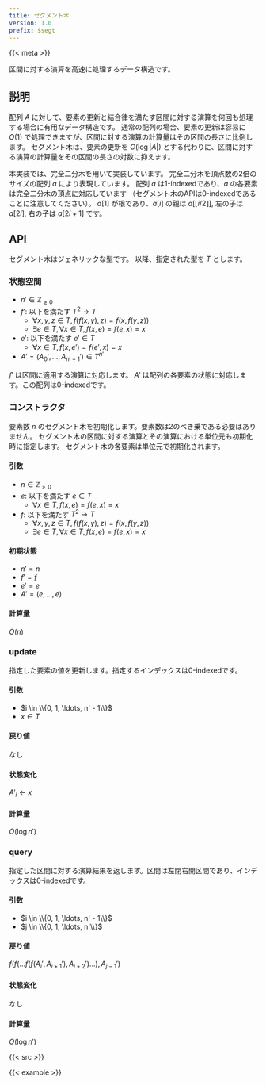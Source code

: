 ```yaml
---
title: セグメント木
version: 1.0
prefix: $segt
---
```


{{< meta >}}

区間に対する演算を高速に処理するデータ構造です。

## 説明
配列 $A$ に対して、要素の更新と結合律を満たす区間に対する演算を何回も処理する場合に有用なデータ構造です。
通常の配列の場合、要素の更新は容易に $O(1)$ で処理できますが、区間に対する演算の計算量はその区間の長さに比例します。
セグメント木は、要素の更新を $O(\log |A|)$ とする代わりに、区間に対する演算の計算量をその区間の長さの対数に抑えます。

本実装では、完全二分木を用いて実装しています。
完全二分木を頂点数の2倍のサイズの配列 $a$ により表現しています。
配列 $a$ は1-indexedであり、$a$ の各要素は完全二分木の頂点に対応しています
（セグメント木のAPIは0-indexedであることに注意してください）。
$a[1]$ が根であり、$a[i]$ の親は $a[\lfloor i / 2 \rfloor]$, 左の子は $a[2i]$, 右の子は $a[2i + 1]$ です。

## API
セグメント木はジェネリックな型です。
以降、指定された型を $T$ とします。

### 状態空間
- $n' \in \mathbb{Z}_{\geq 0}$
- $f'$: 以下を満たす $T^2 \rightarrow T$
  - $\forall x, y, z \in T, f(f(x, y), z) = f(x, f(y, z))$
  - $\exists e \in T, \forall x \in T, f(x, e) = f(e, x) = x$
- $e'$: 以下を満たす $e' \in T$
  - $\forall x \in T, f(x, e') = f(e', x) = x$
- $A' = (A_{0}', \ldots, A_{n' - 1}') \in T^{n'}$

$f'$ は区間に適用する演算に対応します。
$A'$ は配列の各要素の状態に対応します。この配列は0-indexedです。

### コンストラクタ
要素数 $n$ のセグメント木を初期化します。要素数は2のべき乗である必要はありません。
セグメント木の区間に対する演算とその演算における単位元も初期化時に指定します。
セグメント木の各要素は単位元で初期化されます。

#### 引数
- $n \in \mathbb{Z}_{\geq 0}$
- $e$: 以下を満たす $e \in T$
  - $\forall x \in T, f(x, e) = f(e, x) = x$
- $f$: 以下を満たす $T^2 \rightarrow T$
  - $\forall x, y, z \in T, f(f(x, y), z) = f(x, f(y, z))$
  - $\exists e \in T, \forall x \in T, f(x, e) = f(e, x) = x$

#### 初期状態
- $n' = n$
- $f' = f$
- $e' = e$
- $A' = (e, \ldots, e)$

#### 計算量
$O(n)$

### update
指定した要素の値を更新します。指定するインデックスは0-indexedです。

#### 引数
- $i \in \\{0, 1, \ldots, n' - 1\\}$
- $x \in T$

#### 戻り値
なし

#### 状態変化
$A'_{i} \leftarrow x$

#### 計算量
$O(\log{n'})$

### query
指定した区間に対する演算結果を返します。区間は左閉右開区間であり、インデックスは0-indexedです。

#### 引数
- $i \in \\{0, 1, \ldots, n' - 1\\}$
- $j \in \\{0, 1, \ldots, n'\\}$

#### 戻り値
$f(f( \ldots f(f(A_{i}', A_{i + 1}'), A_{i + 2}') \ldots), A_{j - 1}')$

#### 状態変化
なし

#### 計算量
$O(\log{n'})$

{{< src >}}

{{< example >}}

